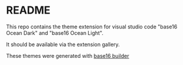# README

This repo contains the theme extension for visual studio code "base16 Ocean Dark" and "base16 Ocean Light".

It should be available via the extension gallery.

These themes were generated with [base16 builder](https://github.com/chriskempson/base16-builder)

